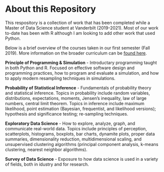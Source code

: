 # About this Repository
This respository is a collection of work that has been completed while a Master of Data Science student at Vanderbilt (2019-2021). Most of our work to-date has been with R although I am looking to add other work that used Python.

Below is a brief overview of the courses taken in our first semester (Fall 2019). More information on the broader curriculum can be [found here](https://www.vanderbilt.edu/datascience/academics/msprogram/curriculum/).


**Principle of Programming & Simulation** - Introductary programming taught in both Python and R. Focused on effective software design and programming practices, how to program and evaluate a simulation, and how to apply modern resampling techniques in simulations.

**Probability of Statistical Inference** - Fundamentals of probability theory and statistical inference. Topics in probability include random variables, distributions, expectations, moments, Jensen’s inequality, law of large numbers, central limit theorem. Topics in inference include maximum likelihood, point estimation (Bayesian, frequentist, and likelihood versions); hypothesis and significance testing; re-sampling techniques.

**Exploratory Data Science** - How to explore, analyze, graph, and communicate real-world data. Topics include principles of perception, scatterplots, histograms, boxplots, bar charts, dynamite plots, proper data summaries, dimensionality reduction, multidimensional scaling, and unsupervised clustering algorithms (principal component analysis, k-means clustering, nearest neighbor algorithms).

**Survey of Data Science** - Exposure to how data science is used in a variety of fields, both in idustry and for research.
